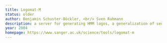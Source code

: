```yaml
---
title: Logomat-M
status: older
author: Benjamin Schuster-Böckler, <br/> Sven Rahmann
description: a server for generating HMM logos, a generalization of sequence logos, using stack width for visualizing insertion/deletion probabilities; now retired.
year: 2004
homepage: https://www.sanger.ac.uk/science/tools/logomat-m
---
```

